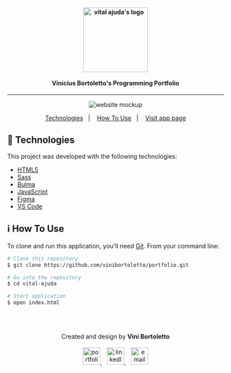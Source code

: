 
<h4 align="center">
  <img height="150px" alt="vital ajuda's logo" src="https://i.imgur.com/23oAR3o.png" />
  <br /><br />
  Vinicius Bortoletto's Programming Portfolio 
</h4>

<hr />

<p align="center">
    <img alt="website mockup" src="https://i.imgur.com/PQZcr0d.png" />    
</p>

<p align="center">
  <a href="#rocket-technologies">Technologies</a>&nbsp;&nbsp;&nbsp;|&nbsp;&nbsp;&nbsp;
  <a href="#information_source-how-to-use">How To Use</a>&nbsp;&nbsp;&nbsp;|&nbsp;&nbsp;&nbsp;
  <a href="https://vital-ajuda.netlify.app/">Visit app page</a>
</p>

## :rocket: Technologies

This project was developed with the following technologies:

-  [HTML5](https://developer.mozilla.org/en-US/docs/Web/Guide/HTML/HTML5)
-  [Sass](https://sass-lang.com/)
-  [Bulma](https://bulma.io/)
-  [JavaScript](https://developer.mozilla.org/en-US/docs/Web/JavaScript)
-  [Figma](https://figma.com/)
-  [VS Code](https://code.visualstudio.com/)


## :information_source: How To Use

To clone and run this application, you'll need [Git](https://git-scm.com). From your command line:

```bash
# Clone this repository
$ git clone https://github.com/vinibortoletto/portfolio.git

# Go into the repository
$ cd vital-ajuda

# Start application
$ open index.html

```

<br/><br/>

<p align="center">
  Created and design by <b>Vini Bortoletto</b>
  <br/><br/>
  
  <a href="https://vinibortoletto.github.io/portfolio">
    <img alt="portfolio" height="40px" src="https://i.imgur.com/vy4IHim.png" />
  </a>
  &nbsp;&nbsp;
  <a href="https://www.linkedin.com/in/vinicius-bortoletto/">
    <img alt="linkedIn" height="40px" src="https://iconmonstr.com/wp-content/g/gd/makefg.php?i=../assets/preview/2012/png/iconmonstr-linkedin-5.png&r=0&g=0&b=0" />
  </a>
  &nbsp;&nbsp;
  <a href="mailto:ovinibortoletto@gmail.com?subject=website contact">
    <img alt="email" height="40px" src="https://cdns.iconmonstr.com/wp-content/assets/preview/2012/240/iconmonstr-email-11.png" />
  </a>
</p>

